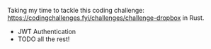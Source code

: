 Taking my time to tackle this coding challenge: https://codingchallenges.fyi/challenges/challenge-dropbox in Rust.

* JWT Authentication
* TODO all the rest!

